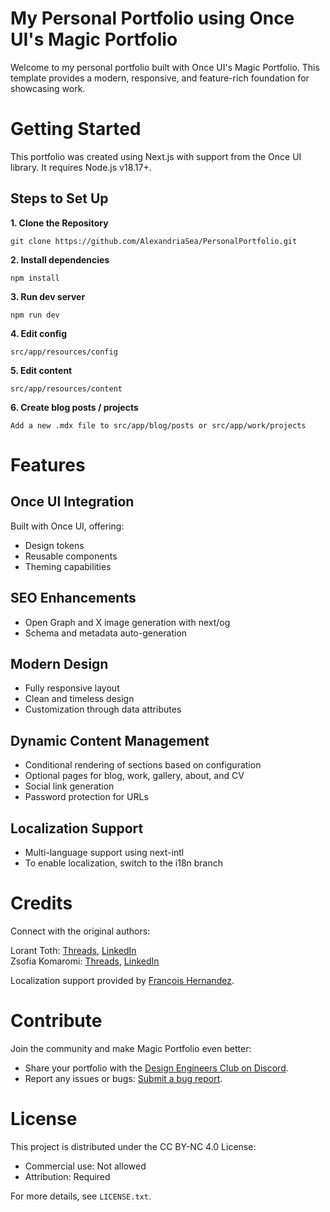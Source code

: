 # **My Personal Portfolio using Once UI's Magic Portfolio**

Welcome to my personal portfolio built with Once UI's Magic Portfolio. This template provides a modern, responsive, and feature-rich foundation for showcasing work.

# **Getting Started**

This portfolio was created using Next.js with support from the Once UI library. It requires Node.js v18.17+.

## **Steps to Set Up**

**1. Clone the Repository**
```
git clone https://github.com/AlexandriaSea/PersonalPortfolio.git
```

**2. Install dependencies**
```
npm install
```

**3. Run dev server**
```
npm run dev
```

**4. Edit config**
```
src/app/resources/config
```

**5. Edit content**
```
src/app/resources/content
```

**6. Create blog posts / projects**
```
Add a new .mdx file to src/app/blog/posts or src/app/work/projects
```

# **Features**

## **Once UI Integration**

Built with Once UI, offering:
- Design tokens
- Reusable components
- Theming capabilities

## **SEO Enhancements**

- Open Graph and X image generation with next/og
- Schema and metadata auto-generation

## **Modern Design**

- Fully responsive layout
- Clean and timeless design
- Customization through data attributes

## **Dynamic Content Management**

- Conditional rendering of sections based on configuration
- Optional pages for blog, work, gallery, about, and CV
- Social link generation
- Password protection for URLs

## **Localization Support**

- Multi-language support using next-intl
- To enable localization, switch to the i18n branch

# **Credits**

Connect with the original authors:

Lorant Toth: [Threads](https://www.threads.net/@lorant.one), [LinkedIn](https://www.linkedin.com/in/tothlorant/)  
Zsofia Komaromi: [Threads](https://www.threads.net/@zsofia_kom), [LinkedIn](https://www.linkedin.com/in/zsofiakomaromi/)

Localization support provided by [François Hernandez](https://github.com/francoishernandez).

# **Contribute**

Join the community and make Magic Portfolio even better:
- Share your portfolio with the [Design Engineers Club on Discord](https://discord.com/invite/5EyAQ4eNdS).
- Report any issues or bugs: [Submit a bug report](https://github.com/once-ui-system/magic-portfolio/issues/new?labels=bug&template=bug_report.md).

# **License**

This project is distributed under the CC BY-NC 4.0 License:
- Commercial use: Not allowed
- Attribution: Required

For more details, see `LICENSE.txt`.